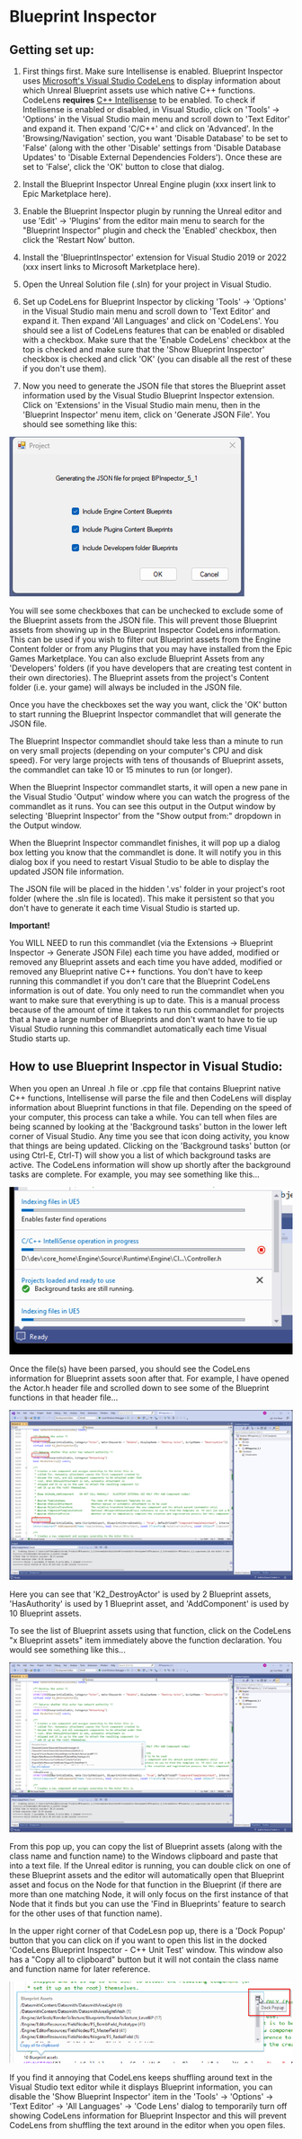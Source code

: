 
# Blueprint Inspector


## Getting set up:

1. First things first.  Make sure Intellisense is enabled.  Blueprint Inspector uses [Microsoft's Visual Studio CodeLens](https://learn.microsoft.com/en-us/visualstudio/ide/find-code-changes-and-other-history-with-codelens?view=vs-2022) to display information about which Unreal Blueprint assets use which native C++ functions.  CodeLens **requires** [C++ Intellisense](https://learn.microsoft.com/en-us/visualstudio/ide/visual-cpp-intellisense?view=vs-2022) to be enabled.  To check if Intellisense is enabled or disabled, in Visual Studio, click on 'Tools' -> 'Options' in the Visual Studio main menu and scroll down to 'Text Editor' and expand it.  Then expand 'C/C++' and click on 'Advanced'.  In the 'Browsing/Navigation' section, you want 'Disable Database' to be set to 'False' (along with the other 'Disable' settings from 'Disable Database Updates' to 'Disable External Dependencies Folders').  Once these are set to 'False', click the 'OK' button to close that dialog.

2. Install the Blueprint Inspector Unreal Engine plugin (xxx insert link to Epic Marketplace here).

3. Enable the Blueprint Inspector plugin by running the Unreal editor and use 'Edit' -> 'Plugins' from the editor main menu to search for the "Blueprint Inspector" plugin and check the 'Enabled' checkbox, then click the 'Restart Now' button.

4. Install the 'BlueprintInspector' extension for Visual Studio 2019 or 2022 (xxx insert links to Microsoft Marketplace here).

5. Open the Unreal Solution file (.sln) for your project in Visual Studio.

6. Set up CodeLens for Blueprint Inspector by clicking 'Tools' -> 'Options' in the Visual Studio main menu and scroll down to 'Text Editor' and expand it.  Then expand 'All Languages' and click on 'CodeLens'.  You should see a list of CodeLens features that can be enabled or disabled with a checkbox.  Make sure that the
'Enable CodeLens' checkbox at the top is checked and make sure that the 'Show Blueprint Inspector' checkbox is checked and click 'OK' (you can disable all the rest of these if you don't use them).

7. Now you need to generate the JSON file that stores the Blueprint asset information used by the Visual Studio Blueprint Inspector extension.  Click on 'Extensions' in the Visual Studio main menu, then in the 'Blueprint Inspector' menu item, click on 'Generate JSON File'.  You should see something like this:

![GenerateJsonFile](/images/GenerateJsonFile.png)

You will see some checkboxes that can be unchecked to exclude some of the Blueprint assets from the JSON file.  This will prevent those Blueprint assets from showing up in the Blueprint Inspector CodeLens information.  This can be used if you wish to filter out Blueprint assets from the Engine Content folder or from any Plugins that you may have installed from the Epic Games Marketplace.  You can also exclude Blueprint Assets from any 'Developers' folders (if you have developers that are creating test content in their own directories).  The Blueprint assets from the project's Content folder (i.e. your game) will always be included in the JSON file.

Once you have the checkboxes set the way you want, click the 'OK' button to start running the Blueprint Inspector commandlet that will generate the JSON file.

The Blueprint Inspector commandlet should take less than a minute to run on very small projects (depending on your computer's CPU and disk speed).  For very large projects with tens of thousands of Blueprint assets, the commandlet can take 10 or 15 minutes to run (or longer).

When the Blueprint Inspector commandlet starts, it will open a new pane in the Visual Studio 'Output' window where you can watch the progress of the commandlet as it runs.  You can see this output in the Output window by selecting 'Blueprint Inspector' from the "Show output from:" dropdown in the Output window.

When the Blueprint Inspector commandlet finishes, it will pop up a dialog box letting you know that the commandlet is done.  It will notify you in this dialog box if you need to restart Visual Studio to be able to display the updated JSON file information.

The JSON file will be placed in the hidden '.vs' folder in your project's root folder (where the .sln file is located).  This make it persistent so that you don't have to generate it each time Visual Studio is started up.


**Important!**

You WILL NEED to run this commandlet (via the Extensions -> Blueprint Inspector -> Generate JSON File) each time you have added, modified or removed any Blueprint assets and each time you have added, modified or removed any Blueprint native C++ functions.  You don't have to keep running this commandlet if you don't care that the Blueprint CodeLens information is out of date.  You only need to run the commandlet when you want to make sure that everything is up to date.  This is a manual process because of the amount of time it takes to run this commandlet for projects that a have a large number of Blueprints and don't want to have to tie up Visual Studio running this commandlet automatically each time Visual Studio starts up.

## How to use Blueprint Inspector in Visual Studio:

When you open an Unreal .h file or .cpp file that contains Blueprint native C++ functions, Intellisense will parse the file and then CodeLens will display information about Blueprint functions in that file.  Depending on the speed of your computer, this process can take a while.  You can tell when files are being scanned by looking at the 'Background tasks' button in the lower left corner of Visual Studio.  Any time you see that icon doing activity, you know that things are being updated.  Clicking on the 'Background tasks' button (or using Ctrl-E, Ctrl-T) will show you a list of which background tasks are active.  The CodeLens information will show up shortly after the background tasks are complete.  For example, you may see something like this...

![BackgroundTasks](/images/BackgroundTasks.png)

Once the file(s) have been parsed, you should see the CodeLens information for Blueprint assets soon after that.  For example, I have opened the Actor.h header file and scrolled down to see some of the Blueprint functions in that header file...

![BlueprintInspector_1](/images/BlueprintInspector_1.png)

Here you can see that 'K2_DestroyActor' is used by 2 Blueprint assets, 'HasAuthority' is used by 1 Blueprint asset, and 'AddComponent' is used by 10 Blueprint assets.

To see the list of Blueprint assets using that function, click on the CodeLens "x Blueprint assets" item immediately above the function declaration.  You would see something like this...

![BlueprintInspector_2](/images/BlueprintInspector_2.png)

From this pop up, you can copy the list of Blueprint assets (along with the class name and function name) to the Windows clipboard and paste that into a text file.  If the Unreal editor is running, you can double click on one of these Blueprint assets and the editor will automatically open that Blueprint asset and focus on the Node for that function in the Blueprint (if there are more than one matching Node, it will only focus on the first instance of that Node that it finds but you can use the 'Find in Blueprints' feature to search for the other uses of that function name).

In the upper right corner of that CodeLesn pop up, there is a 'Dock Popup' button that you can click on if you want to open this list in the docked 'CodeLens Blueprint Inspector - C++ Unit Test' window.  This window also has a "Copy all to clipboard" button but it will not contain the class name and function name for later reference.

![BlueprintInspector_3](/images/BlueprintInspector_3.png)

If you find it annoying that CodeLens keeps shuffling around text in the Visual Studio text editor while it displays Blueprint information, you can disable the 'Show Blueprint Inspector' item in the 'Tools' -> 'Options' -> 'Text Editor' -> 'All Languages' -> 'Code Lens' dialog to temporarily turn off showing CodeLens information for Blueprint Inspector and this will prevent CodeLens from shuffling the text around in the editor when you open files.
